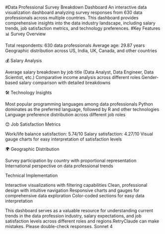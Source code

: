 #Data Professional Survey Breakdown Dashboard
An interactive data visualization dashboard analyzing survey responses from 630 data professionals across multiple countries. This dashboard provides comprehensive insights into the data industry landscape, including salary trends, job satisfaction metrics, and technology preferences.
#Key Features
📊 Survey Overview

Total respondents: 630 data professionals
Average age: 29.87 years
Geographic distribution across US, India, UK, Canada, and other countries

💰 Salary Analysis

Average salary breakdown by job title (Data Analyst, Data Engineer, Data Scientist, etc.)
Comparative income analysis across different roles
Gender-based salary comparison with detailed breakdowns

🛠️ Technology Insights

Most popular programming languages among data professionals
Python dominates as the preferred language, followed by R and other technologies
Language preference distribution across different job roles

😊 Job Satisfaction Metrics

Work/life balance satisfaction: 5.74/10
Salary satisfaction: 4.27/10
Visual gauge charts for easy interpretation of satisfaction levels

🌍 Geographic Distribution

Survey participation by country with proportional representation
International perspective on data professional trends

Technical Implementation

Interactive visualizations with filtering capabilities
Clean, professional design with intuitive navigation
Responsive charts and gauges for comprehensive data exploration
Color-coded sections for easy data interpretation

This dashboard serves as a valuable resource for understanding current trends in the data profession industry, salary expectations, and job satisfaction levels across different roles and regions.RetryClaude can make mistakes. Please double-check responses. Sonnet 4
